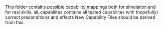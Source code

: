 This folder contains possible capability mappings both for simulation and for real skills.
all_capabilites contains all tested capabilites with (hopefully) correct preconditions and effects
New Capability Files should be derived from this.